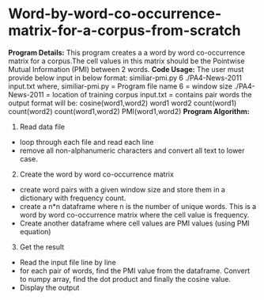 # Word-by-word-co-occurrence-matrix-for-a-corpus-from-scratch

**Program Details:**
This program creates a a word by word co-occurrence matrix for a corpus.The cell values in this matrix
should be the Pointwise Mutual Information (PMI) between 2 words.
**Code Usage:**
The user must provide below input in below format:
similiar-pmi.py 6 ./PA4-News-2011 input.txt
where,
similiar-pmi.py = Program file name
6 = window size
./PA4-News-2011 = location of training corpus
input.txt = contains pair words
the output format will be:
cosine(word1,word2) word1 word2 count(word1) count(word2) count(word1,word2) PMI(word1,word2)
**Program Algorithm:**
1) Read data file
  - loop through each file and read each line
  - remove all non-alphanumeric characters and convert all text to lower case.
2) Create the word by word co-occurrence matrix
  - create word pairs with a given window size and store them in a dictionary with frequency count.
  - create a n*n dataframe where n is the number of unique words. This is a word by word co-occurrence matrix where the cell value is frequency.
  - Create another dataframe where cell values are PMI values (using PMI equation)
3) Get the result
  - Read the input file line by line
  - for each pair of words, find the PMI value from the dataframe. Convert to numpy array, find the dot product and finally the cosine value.
  - Display the output
